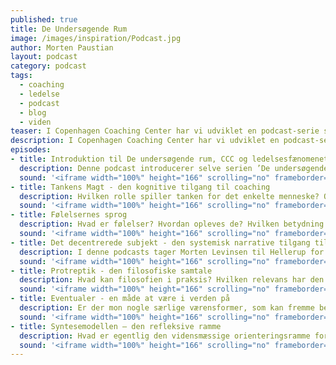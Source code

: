 ```yaml
---
published: true
title: De Undersøgende Rum
image: /images/inspiration/Podcast.jpg
author: Morten Paustian
layout: podcast
category: podcast
tags:
  - coaching
  - ledelse
  - podcast
  - blog
  - viden
teaser: I Copenhagen Coaching Center har vi udviklet en podcast-serie som stiller skarpt på centrale undersøgende rum inden for coaching og ledelse. Serien rummer syv afsnit, der tilsammen udgør spændende samtaler og essentielle markører i forståelsen af, hvordan vi arbejder med coaching og ledelse. Lyt med og fordyb dig i såvel psykologiens som filosofiens verden.
description: I Copenhagen Coaching Center har vi udviklet en podcast-serie som stiller skarpt på centrale undersøgende rum inden for coaching og ledelse. Serien rummer syv afsnit, der tilsammen udgør spændende samtaler og essentielle markører i forståelsen af, hvordan vi arbejder med coaching og ledelse. Lyt med og fordyb dig i såvel psykologiens som filosofiens verden.
episodes:
- title: Introduktion til De undersøgende rum, CCC og ledelsesfænomenet
  description: Denne podcast introducerer selve serien ’De undersøgende rum’. Foruden producent Morten Levinsen deltager seniorkonsulent Morten Bertelsen og associeret partner Morten Paustian. Temaerne handler indledningsvis om coaching som et overordnet ledelsesfænomen ud fra en psykologisk og filosofisk tilgang. Hvad tidsånden? Og hvilke vinde blæser inden for den ledelsesmæssige praksis?
  sound: '<iframe width="100%" height="166" scrolling="no" frameborder="no" allow="autoplay" src="https://w.soundcloud.com/player/?url=https%3A//api.soundcloud.com/tracks/701497600&color=%23ff5500&auto_play=false&hide_related=false&show_comments=true&show_user=true&show_reposts=false&show_teaser=true"></iframe><div style="font-size: 10px; color: #cccccc;line-break: anywhere;word-break: normal;overflow: hidden;white-space: nowrap;text-overflow: ellipsis; font-family: Interstate,Lucida Grande,Lucida Sans Unicode,Lucida Sans,Garuda,Verdana,Tahoma,sans-serif;font-weight: 100;"><a href="https://soundcloud.com/cccpodcastdur" title="Copenhagen Coaching Center" target="_blank" style="color: #cccccc; text-decoration: none;">Copenhagen Coaching Center</a> · <a href="https://soundcloud.com/cccpodcastdur/introduktion-til-ccc-og-ledelsesfaenomenet" title="Introduktion til De Undersøgende Rum, CCC og Ledelsesfænomenet" target="_blank" style="color: #cccccc; text-decoration: none;">Introduktion til De Undersøgende Rum, CCC og Ledelsesfænomenet</a></div>'
- title: Tankens Magt - den kognitive tilgang til coaching
  description: Hvilken rolle spiller tanken for det enkelte menneske? Og hvordan mønstrer tankerne sig? Rummer de en struktur? Eller er de båret frem af en tilfældighed? I denne podcast lytter vi til konsulent Frederikke Winther og direktør Mette Mejlhede, som pointerer de væsentligste karakteristika for den kognitive tilgang inden for psykologien og coaching. Emnerne, der belyses her, er ’negative automatiske tanker’, ’leveregler’ og ’skemata’ samt ’den kognitive diamant’ og personlighedstesten ’BIG 5’.
  sound: '<iframe width="100%" height="166" scrolling="no" frameborder="no" allow="autoplay" src="https://w.soundcloud.com/player/?url=https%3A//api.soundcloud.com/tracks/701502784&color=%23ff5500&auto_play=false&hide_related=false&show_comments=true&show_user=true&show_reposts=false&show_teaser=true"></iframe><div style="font-size: 10px; color: #cccccc;line-break: anywhere;word-break: normal;overflow: hidden;white-space: nowrap;text-overflow: ellipsis; font-family: Interstate,Lucida Grande,Lucida Sans Unicode,Lucida Sans,Garuda,Verdana,Tahoma,sans-serif;font-weight: 100;"><a href="https://soundcloud.com/cccpodcastdur" title="Copenhagen Coaching Center" target="_blank" style="color: #cccccc; text-decoration: none;">Copenhagen Coaching Center</a> · <a href="https://soundcloud.com/cccpodcastdur/tankens-magt-den-kognitive-tilgang-til-coaching" title="Tankens Magt - den kognitive tilgang til coaching" target="_blank" style="color: #cccccc; text-decoration: none;">Tankens Magt - den kognitive tilgang til coaching</a></div>'
- title: Følelsernes sprog
  description: Hvad er følelser? Hvordan opleves de? Hvilken betydning har følelser i vores liv – dvs. hvad vil de os? I denne podcast berører vi følelsernes sprog og den æstetik der knytter sig til følelserne. Det foregår som en samtale mellem seniorkonsulent Kim Gørtz og associeret partner Morten Paustian, der sammen undersøger følelserne som en integreret del af den menneskelige eksistens.
  sound: '<iframe width="100%" height="166" scrolling="no" frameborder="no" allow="autoplay" src="https://w.soundcloud.com/player/?url=https%3A//api.soundcloud.com/tracks/701503756&color=%23ff5500&auto_play=false&hide_related=false&show_comments=true&show_user=true&show_reposts=false&show_teaser=true"></iframe><div style="font-size: 10px; color: #cccccc;line-break: anywhere;word-break: normal;overflow: hidden;white-space: nowrap;text-overflow: ellipsis; font-family: Interstate,Lucida Grande,Lucida Sans Unicode,Lucida Sans,Garuda,Verdana,Tahoma,sans-serif;font-weight: 100;"><a href="https://soundcloud.com/cccpodcastdur" title="Copenhagen Coaching Center" target="_blank" style="color: #cccccc; text-decoration: none;">Copenhagen Coaching Center</a> · <a href="https://soundcloud.com/cccpodcastdur/folelsernes-sprog" title="Følelsernes Sprog" target="_blank" style="color: #cccccc; text-decoration: none;">Følelsernes Sprog</a></div>'
- title: Det decentrerede subjekt - den systemisk narrative tilgang til coaching
  description: I denne podcasts tager Morten Levinsen til Hellerup for at drøfte det systemisk-narrative spor i coaching. Her møder han seniorkonsulent Morten Bertelsen. I det systemisk-narrative spor kigges der på relationer og sammenhænge som selvskabende systemer. Og på mennesket som en eksistentiel udstrækning af relationer og deres betydning for selvopfattelse og identitet. Derudover berører podcasten også de mere akademiske og videnskabelige strømninger omkring socialkonstruktivismen, der er den videnskabelige hovedreference i forståelsen af den systemisk narrative tilgang.
  sound: '<iframe width="100%" height="166" scrolling="no" frameborder="no" allow="autoplay" src="https://w.soundcloud.com/player/?url=https%3A//api.soundcloud.com/tracks/701509777&color=%23ff5500&auto_play=false&hide_related=false&show_comments=true&show_user=true&show_reposts=false&show_teaser=true"></iframe><div style="font-size: 10px; color: #cccccc;line-break: anywhere;word-break: normal;overflow: hidden;white-space: nowrap;text-overflow: ellipsis; font-family: Interstate,Lucida Grande,Lucida Sans Unicode,Lucida Sans,Garuda,Verdana,Tahoma,sans-serif;font-weight: 100;"><a href="https://soundcloud.com/cccpodcastdur" title="Copenhagen Coaching Center" target="_blank" style="color: #cccccc; text-decoration: none;">Copenhagen Coaching Center</a> · <a href="https://soundcloud.com/cccpodcastdur/det-decentrerede-subjekt-den-systemisk-narrative-tilgang-til-coaching" title="Det Decentrerede Subjekt - den systemisk narrative tilgang til coaching" target="_blank" style="color: #cccccc; text-decoration: none;">Det Decentrerede Subjekt - den systemisk narrative tilgang til coaching</a></div>'
- title: Protreptik - den filosofiske samtale
  description: Hvad kan filosofien i praksis? Hvilken relevans har den filosofiske samtale i vores moderne samfundsliv? Podcasten stiller også skarpt på samtalens form, herunder meningen og betydningen af filosofi i en ledelseskontekst. Samtalen ledes frem af direktør og partner Mette Mejlhede, seniorkonsulent Kim Gørtz og associeret partner Morten Paustian.
  sound: '<iframe width="100%" height="166" scrolling="no" frameborder="no" allow="autoplay" src="https://w.soundcloud.com/player/?url=https%3A//api.soundcloud.com/tracks/701510497&color=%23ff5500&auto_play=false&hide_related=false&show_comments=true&show_user=true&show_reposts=false&show_teaser=true"></iframe><div style="font-size: 10px; color: #cccccc;line-break: anywhere;word-break: normal;overflow: hidden;white-space: nowrap;text-overflow: ellipsis; font-family: Interstate,Lucida Grande,Lucida Sans Unicode,Lucida Sans,Garuda,Verdana,Tahoma,sans-serif;font-weight: 100;"><a href="https://soundcloud.com/cccpodcastdur" title="Copenhagen Coaching Center" target="_blank" style="color: #cccccc; text-decoration: none;">Copenhagen Coaching Center</a> · <a href="https://soundcloud.com/cccpodcastdur/protraeptik-den-filosofiske-samtale" title="Protreptik - den filosofiske samtale" target="_blank" style="color: #cccccc; text-decoration: none;">Protreptik - den filosofiske samtale</a></div>'
- title: Eventualer - en måde at være i verden på
  description: Er der mon nogle særlige værensformer, som kan fremme betingelserne for at gøre sig erkendelser? Og er der nogle bestemte tilgange, som fremelsker ledelse af den menneskelige eksistens? I denne podcast gennemgås der seks forskellige såkaldte eventualer, som udtrykker forskellige værensformer i samtalen. Eventualerne bliver reflekteret og eksemplificeret af direktør og partner Mette Mejlhede, seniorkonsulent Kim Gørtz og associeret partner Morten Paustian.
  sound: '<iframe width="100%" height="166" scrolling="no" frameborder="no" allow="autoplay" src="https://w.soundcloud.com/player/?url=https%3A//api.soundcloud.com/tracks/701510860&color=%23ff5500&auto_play=false&hide_related=false&show_comments=true&show_user=true&show_reposts=false&show_teaser=true"></iframe><div style="font-size: 10px; color: #cccccc;line-break: anywhere;word-break: normal;overflow: hidden;white-space: nowrap;text-overflow: ellipsis; font-family: Interstate,Lucida Grande,Lucida Sans Unicode,Lucida Sans,Garuda,Verdana,Tahoma,sans-serif;font-weight: 100;"><a href="https://soundcloud.com/cccpodcastdur" title="Copenhagen Coaching Center" target="_blank" style="color: #cccccc; text-decoration: none;">Copenhagen Coaching Center</a> · <a href="https://soundcloud.com/cccpodcastdur/eventualer-en-made-at-vaere-i-verden-pa" title="Eventualer - en måde at være i verden på" target="_blank" style="color: #cccccc; text-decoration: none;">Eventualer - en måde at være i verden på</a></div>'
- title: Syntesemodellen – den refleksive ramme
  description: Hvad er egentlig den vidensmæssige orienteringsramme for Copenhagen Coaching Center? Dette belyses af seniorkonsulent Kim Gørtz og direktør Mette Mejlhede, der optegner den akademiske indramning af tre forskellige måder at gribe coaching an på. Det er en gennemgang af den såkaldte syntesemodel, som er en eklektisk sammensat referenceramme af både teoretisk og praktisk karakter.
  sound: '<iframe width="100%" height="166" scrolling="no" frameborder="no" allow="autoplay" src="https://w.soundcloud.com/player/?url=https%3A//api.soundcloud.com/tracks/701513227&color=%23ff5500&auto_play=false&hide_related=false&show_comments=true&show_user=true&show_reposts=false&show_teaser=true"></iframe><div style="font-size: 10px; color: #cccccc;line-break: anywhere;word-break: normal;overflow: hidden;white-space: nowrap;text-overflow: ellipsis; font-family: Interstate,Lucida Grande,Lucida Sans Unicode,Lucida Sans,Garuda,Verdana,Tahoma,sans-serif;font-weight: 100;"><a href="https://soundcloud.com/cccpodcastdur" title="Copenhagen Coaching Center" target="_blank" style="color: #cccccc; text-decoration: none;">Copenhagen Coaching Center</a> · <a href="https://soundcloud.com/cccpodcastdur/syntesemodellen" title="Syntesemodellen" target="_blank" style="color: #cccccc; text-decoration: none;">Syntesemodellen</a></div>'
---
```


